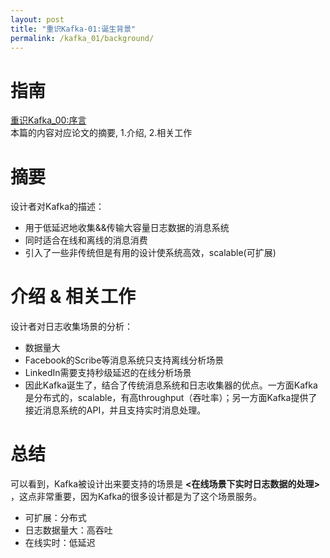 ```yaml
---
layout: post
title: "重识Kafka-01:诞生背景"
permalink: /kafka_01/background/
---
```


# 指南
[重识Kafka_00:序言](https://spikeryang.github.io/kafka_00/preview/)  
本篇的内容对应论文的摘要, 1.介绍, 2.相关工作

# 摘要
设计者对Kafka的描述：  
- 用于低延迟地收集&&传输大容量日志数据的消息系统
- 同时适合在线和离线的消息消费
- 引入了一些非传统但是有用的设计使系统高效，scalable(可扩展)

# 介绍 & 相关工作
设计者对日志收集场景的分析：  
- 数据量大
- Facebook的Scribe等消息系统只支持离线分析场景
- LinkedIn需要支持秒级延迟的在线分析场景
- 因此Kafka诞生了，结合了传统消息系统和日志收集器的优点。一方面Kafka是分布式的，scalable，有高throughput（吞吐率）；另一方面Kafka提供了接近消息系统的API，并且支持实时消息处理。


# 总结
可以看到，Kafka被设计出来要支持的场景是 **<在线场景下实时日志数据的处理>** ，这点非常重要，因为Kafka的很多设计都是为了这个场景服务。
- 可扩展：分布式
- 日志数据量大：高吞吐
- 在线实时：低延迟
